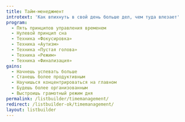 ```yaml
---
title: Тайм-менеджмент
introtext: 'Как впихнуть в свой день больше дел, чем туда влезает'
program:
  - Пять принципов управления временем
  - Нулевой принцип сна
  - Техника «Фокусировка»
  - Техника «Аутизм»
  - Техника «Пустая голова»
  - Техника «Режим»
  - Техника «Финализация»
gains:
  - Начнешь успевать больше
  - Станешь более продуктивным
  - Научишься концентрироваться на главном
  - Будешь более организованным
  - Выстроишь грамотный режим дня
permalink: /listbuilder/timemanagement/
redirect: /listbuilder-ok/timemanagement/
layout: listbuilder
---
```

